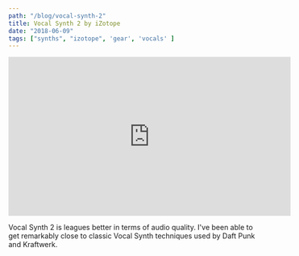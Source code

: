 ```yaml
---
path: "/blog/vocal-synth-2"
title: Vocal Synth 2 by iZotope
date: "2018-06-09"
tags: ["synths", "izotope", 'gear', 'vocals' ]
---
```


<iframe width="560" height="315" src="https://www.youtube.com/embed/sN-ftVq9owU" frameborder="0" allow="autoplay; encrypted-media" allowfullscreen></iframe>

Vocal Synth 2 is leagues better in terms of audio quality. I've been able to get remarkably close to classic Vocal Synth techniques used by Daft Punk and Kraftwerk.